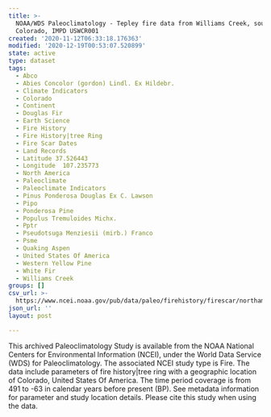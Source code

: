 ```yaml
---
title: >-
  NOAA/WDS Paleoclimatology - Tepley fire data from Williams Creek, southwestern
  Colorado, IMPD USWCR001
created: '2020-11-12T06:33:18.176363'
modified: '2020-12-19T00:53:07.520899'
state: active
type: dataset
tags:
  - Abco
  - Abies Concolor (gordon) Lindl. Ex Hildebr.
  - Climate Indicators
  - Colorado
  - Continent
  - Douglas Fir
  - Earth Science
  - Fire History
  - Fire History|tree Ring
  - Fire Scar Dates
  - Land Records
  - Latitude 37.526443
  - Longitude  107.235773
  - North America
  - Paleoclimate
  - Paleoclimate Indicators
  - Pinus Ponderosa Douglas Ex C. Lawson
  - Pipo
  - Ponderosa Pine
  - Populus Tremuloides Michx.
  - Pptr
  - Pseudotsuga Menziesii (mirb.) Franco
  - Psme
  - Quaking Aspen
  - United States Of America
  - Western Yellow Pine
  - White Fir
  - Williams Creek
groups: []
csv_url: >-
  https://www.ncei.noaa.gov/pub/data/paleo/firehistory/firescar/northamerica/supplemental/uswcr001-individual-tree-information.csv
json_url: ''
layout: post

---
```

This archived Paleoclimatology Study is available from the NOAA National Centers for Environmental Information (NCEI), under the World Data Service (WDS) for Paleoclimatology. The associated NCEI study type is Fire. The data include parameters of fire history|tree ring with a geographic location of Colorado, United States Of America. The time period coverage is from 491 to -63 in calendar years before present (BP). See metadata information for parameter and study location details. Please cite this study when using the data.
